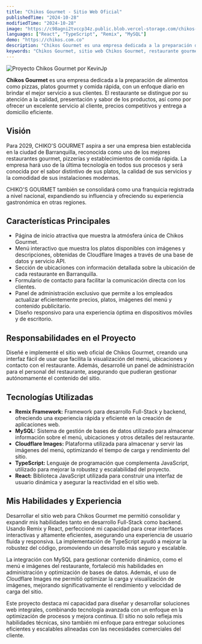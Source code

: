 ```yaml
---
title: "Chikos Gourmet - Sitio Web Oficial"
publishedTime: "2024-10-28"
modifiedTime: "2024-10-28"
image: "https://c98agni2tvccp34z.public.blob.vercel-storage.com/chikos-gourmet-mQUztT4FcdNPxleYy1ZLXC6wcMUApT.webp"
languages: ["React", "TypeScript", "Remix", "MySQL"]
demo: "https://chikos.com.co"
description: "Chikos Gourmet es una empresa dedicada a la preparación de pizzas, platos gourmet y comida rápida, destacada por su calidad, sabor y servicio al cliente. Ofrece precios competitivos, excelente presentación y entrega a domicilio eficiente. Desarrollado por Kevin Julio Pineda."
keywords: "Chikos Gourmet, sitio web Chikos Gourmet, restaurante gourmet Barranquilla, pizzería Barranquilla, comida rápida Barranquilla, menú interactivo, entrega a domicilio eficiente, platos gourmet, pizzas artesanales, panel administrativo restaurante, diseño web restaurante, desarrollo web Barranquilla, Kevin Julio Pineda, desarrollador web, sitio responsivo restaurante, franquicia gourmet Colombia, Cloudflare Images, Remix Framework, React, TypeScript, MySQL, optimización de rendimiento web, experiencia de usuario, desarrollo full-stack"
---
```


![Proyecto Chikos Gourmet por KevinJp](https://c98agni2tvccp34z.public.blob.vercel-storage.com/chikos-gourmet-mQUztT4FcdNPxleYy1ZLXC6wcMUApT.webp)

**Chikos Gourmet** es una empresa dedicada a la preparación de alimentos como pizzas, platos gourmet y comida rápida, con un enfoque diario en brindar el mejor servicio a sus clientes. El restaurante se distingue por su atención a la calidad, presentación y sabor de los productos, así como por ofrecer un excelente servicio al cliente, precios competitivos y entrega a domicilio eficiente.

## Visión

Para 2029, CHIKO'S GOURMET aspira a ser una empresa bien establecida en la ciudad de Barranquilla, reconocida como uno de los mejores restaurantes gourmet, pizzerías y establecimientos de comida rápida. La empresa hará uso de la última tecnología en todos sus procesos y será conocida por el sabor distintivo de sus platos, la calidad de sus servicios y la comodidad de sus instalaciones modernas.

CHIKO'S GOURMET también se consolidará como una franquicia registrada a nivel nacional, expandiendo su influencia y ofreciendo su experiencia gastronómica en otras regiones.

## Características Principales

- Página de inicio atractiva que muestra la atmósfera única de Chikos Gourmet.
- Menú interactivo que muestra los platos disponibles con imágenes y descripciones, obtenidas de Cloudflare Images a través de una base de datos y servicio API.
- Sección de ubicaciones con información detallada sobre la ubicación de cada restaurante en Barranquilla.
- Formulario de contacto para facilitar la comunicación directa con los clientes.
- Panel de administración exclusivo que permite a los empleados actualizar eficientemente precios, platos, imágenes del menú y contenido publicitario.
- Diseño responsivo para una experiencia óptima en dispositivos móviles y de escritorio.

## Responsabilidades en el Proyecto

Diseñé e implementé el sitio web oficial de Chikos Gourmet, creando una interfaz fácil de usar que facilita la visualización del menú, ubicaciones y contacto con el restaurante. Además, desarrollé un panel de administración para el personal del restaurante, asegurando que pudieran gestionar autónomamente el contenido del sitio.

## Tecnologías Utilizadas

- **Remix Framework:** Framework para desarrollo Full-Stack y backend, ofreciendo una experiencia rápida y eficiente en la creación de aplicaciones web.
- **MySQL:** Sistema de gestión de bases de datos utilizado para almacenar información sobre el menú, ubicaciones y otros detalles del restaurante.
- **Cloudflare Images:** Plataforma utilizada para almacenar y servir las imágenes del menú, optimizando el tiempo de carga y rendimiento del sitio.
- **TypeScript:** Lenguaje de programación que complementa JavaScript, utilizado para mejorar la robustez y escalabilidad del proyecto.
- **React:** Biblioteca JavaScript utilizada para construir una interfaz de usuario dinámica y asegurar la reactividad en el sitio web.

## Mis Habilidades y Experiencia

Desarrollar el sitio web para Chikos Gourmet me permitió consolidar y expandir mis habilidades tanto en desarrollo Full-Stack como backend. Usando Remix y React, perfeccioné mi capacidad para crear interfaces interactivas y altamente eficientes, asegurando una experiencia de usuario fluida y responsiva. La implementación de TypeScript ayudó a mejorar la robustez del código, promoviendo un desarrollo más seguro y escalable.

La integración con MySQL para gestionar contenido dinámico, como el menú e imágenes del restaurante, fortaleció mis habilidades en administración y optimización de bases de datos. Además, el uso de Cloudflare Images me permitió optimizar la carga y visualización de imágenes, mejorando significativamente el rendimiento y velocidad de carga del sitio.

Este proyecto destaca mi capacidad para diseñar y desarrollar soluciones web integrales, combinando tecnología avanzada con un enfoque en la optimización de procesos y mejora continua. El sitio no solo refleja mis habilidades técnicas, sino también mi enfoque para entregar soluciones eficientes y escalables alineadas con las necesidades comerciales del cliente.
